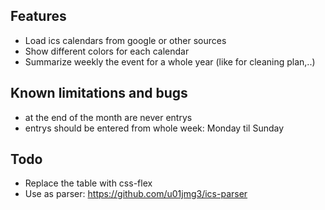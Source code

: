 ## Features
- Load ics calendars from google or other sources
- Show different colors for each calendar
- Summarize weekly the event for a whole year (like for cleaning plan,..)

## Known limitations and bugs
- at the end of the month are never entrys
- entrys should be entered from whole week: Monday til Sunday

## Todo
- Replace the table with css-flex
- Use as parser: https://github.com/u01jmg3/ics-parser